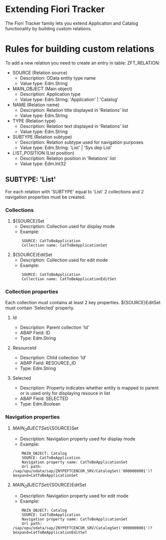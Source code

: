 # Extending Fiori Tracker

The Fiori Tracker family lets you extend Application and Catalog functionality by building custom relations.

# Rules for building custom relations

To add a new relation you need to create an entry in table: ZFT_RELATION:
* SOURCE (Relation source)
	- Description: OData entity type name
	- Value type: Edm.String
* MAIN_OBJECT (Main object)
	- Description: Application type
	- Value type: Edm.String: 'Application' | 'Catalog'
* NAME (Relation name)
	- Description: Relation title displayed in 'Relations' list
	- Value type: Edm.String
* TYPE (Relation type)
	- Description: Relation text displayed in 'Relations' list
	- Value type: Edm.String
* SUBTYPE (Relation subtype)
	- Description: Relation subtype used for navigation purposes
	- Value type: Edm.String: 'List' | 'Sys dep List'
* LIST_POSITION (List position)
	- Description: Relation position in 'Relations' list
	- Value type: Edm.Int32

## SUBTYPE: 'List'

For each relation with 'SUBTYPE' equal to 'List' 2 collections and 2 navigation properties must be created.

### Collections

1. ${SOURCE}Set
	* Description: Collection used for display mode
	* Example:
	```
    	SOURCE: CatToBeApplication
        Collection name: CatToBeApplicationSet
    ```
1. ${SOURCE}EditSet
	* Description: Collection used for edit mode
	* Example:
	```
    	SOURCE: CatToBeApplication
        Collection name: CatToBeApplicationEditSet
    ```

### Collection properties

Each collection must contains at least 2 key properties.
${SOURCE}EditSet must contain 'Selected' property.

1. Id
	* Description: Parent collection 'Id'
	* ABAP Field: ID
	* Type: Edm.String
1. ResourceId
	* Description: Child collection 'Id'
	* ABAP Field: RESOURCE_ID
	* Type: Edm.String

1. Selected
	* Description: Property indicates whether entity is mapped to parent or is used only for displaying resouce in list
	* ABAP Field: SELECTED
	* Type: Edm.Boolean

### Navigation properties

1. ${MAIN_OBJECT}Set/${SOURCE}Set
	* Description: Navigation property used for display mode
	* Example:
	```
    	MAIN_OBJECT: Catalog
    	SOURCE: CatToBeApplication
        Navigation property name: CatToBeApplicationSet
        Url path: /sap/opu/odata/sap/ZNYPEFTCENCOR_SRV/CatalogSet('0000000001')?$expand=CatToBeApplicationSet
    ```

1. ${MAIN_OBJECT}Set/${SOURCE}EditSet
	* Description: Navigation property used for edit mode
	* Example:
	```
    	MAIN_OBJECT: Catalog
    	SOURCE: CatToBeApplication
        Navigation property name: CatToBeApplicationSet
        Url path: /sap/opu/odata/sap/ZNYPEFTCENCOR_SRV/CatalogSet('0000000001')?$expand=CatToBeApplicationEditSet
    ```